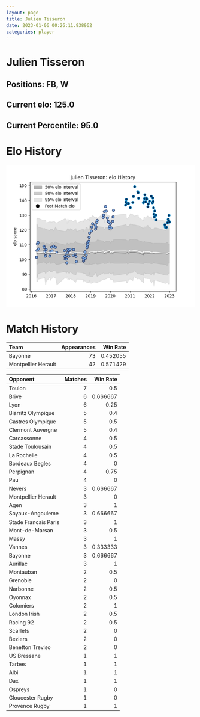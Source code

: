 ```yaml
---  
layout: page  
title: Julien Tisseron  
date: 2023-01-06 00:26:11.938962  
categories: player  
---
```

# Julien Tisseron

## Positions: FB, W

## Current elo: 125.0

## Current Percentile: 95.0

# Elo History


![elo history](history_JulienTisseron.png)
# Match History


| Team                |   Appearances |   Win Rate |
|:--------------------|--------------:|-----------:|
| Bayonne             |            73 |   0.452055 |
| Montpellier Herault |            42 |   0.571429 |

| Opponent             |   Matches |   Win Rate |
|:---------------------|----------:|-----------:|
| Toulon               |         7 |   0.5      |
| Brive                |         6 |   0.666667 |
| Lyon                 |         6 |   0.25     |
| Biarritz Olympique   |         5 |   0.4      |
| Castres Olympique    |         5 |   0.5      |
| Clermont Auvergne    |         5 |   0.4      |
| Carcassonne          |         4 |   0.5      |
| Stade Toulousain     |         4 |   0.5      |
| La Rochelle          |         4 |   0.5      |
| Bordeaux Begles      |         4 |   0        |
| Perpignan            |         4 |   0.75     |
| Pau                  |         4 |   0        |
| Nevers               |         3 |   0.666667 |
| Montpellier Herault  |         3 |   0        |
| Agen                 |         3 |   1        |
| Soyaux-Angouleme     |         3 |   0.666667 |
| Stade Francais Paris |         3 |   1        |
| Mont-de-Marsan       |         3 |   0.5      |
| Massy                |         3 |   1        |
| Vannes               |         3 |   0.333333 |
| Bayonne              |         3 |   0.666667 |
| Aurillac             |         3 |   1        |
| Montauban            |         2 |   0.5      |
| Grenoble             |         2 |   0        |
| Narbonne             |         2 |   0.5      |
| Oyonnax              |         2 |   0.5      |
| Colomiers            |         2 |   1        |
| London Irish         |         2 |   0.5      |
| Racing 92            |         2 |   0.5      |
| Scarlets             |         2 |   0        |
| Beziers              |         2 |   0        |
| Benetton Treviso     |         2 |   0        |
| US Bressane          |         1 |   1        |
| Tarbes               |         1 |   1        |
| Albi                 |         1 |   1        |
| Dax                  |         1 |   1        |
| Ospreys              |         1 |   0        |
| Gloucester Rugby     |         1 |   0        |
| Provence Rugby       |         1 |   1        |